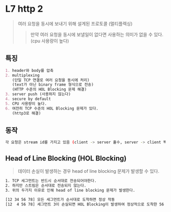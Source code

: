 # L7 http 2

> 여러 요청을 동시에 보내기 위해 설계된 프로토콜 (멀티플렉싱)
>
> > 만약 여러 요청을 동시에 보낼일이 없다면 사용하는 의미가 없을 수 있다. (cpu 사용량이 높다)

## 특징

```md
1. header와 body를 압축
2. multiplexing
   (단일 TCP 연결로 여러 요청을 동시에 처리)
   (text가 아닌 binary frame 형식으로 전송)
   (HTTP 수준의 HOL Blocking 문제 해결)
3. server push (사용하지 않는다)
4. secure by default
5. CPU 사용량이 높다.
6. 여전히 TCP 수준의 HOL Blocking 문제가 있다.
   (http3로 해결)
```

## 동작

```sh
각 요청은 stream id를 가지고 있음 (client -> server 홀수, server -> client 짝수)
```

## Head of Line Blocking (HOL Blocking)

> 데이터 손실이 발생하는 경우 head of line blocking 문제가 발생할 수 있다.

```sh
1. TCP 세그먼트는 반드시 순서대로 전송되어야한다.
2. 하지만 스트림은 순서대로 전송되지 않는다.
3. 위의 두가지 이유로 인해 head of line blocking 문제가 발생한다.

[12 34 56 78] 모든 세그먼트가 순서대로 도착하면 정상 작동
[12  4 56 78] 세그먼트 3이 손실되면 HOL Blocking이 발생하여 정상적으로 도착한 56 78도 처리되지 않는다.
```
